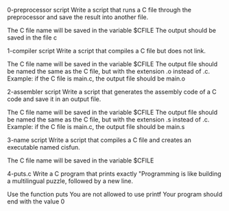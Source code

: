 0-preprocessor script
Write a script that runs a C file through the preprocessor and save the result into another file.

The C file name will be saved in the variable $CFILE
The output should be saved in the file c

1-compiler script
Write a script that compiles a C file but does not link.

The C file name will be saved in the variable $CFILE
The output file should be named the same as the C file, but with the extension .o instead of .c.
Example: if the C file is main.c, the output file should be main.o

2-assembler script 
Write a script that generates the assembly code of a C code and save it in an output file.

The C file name will be saved in the variable $CFILE
The output file should be named the same as the C file, but with the extension .s instead of .c.
Example: if the C file is main.c, the output file should be main.s

3-name script
Write a script that compiles a C file and creates an executable named cisfun.

The C file name will be saved in the variable $CFILE

4-puts.c
Write a C program that prints exactly "Programming is like building a multilingual puzzle, followed by a new line.

Use the function puts
You are not allowed to use printf
Your program should end with the value 0

